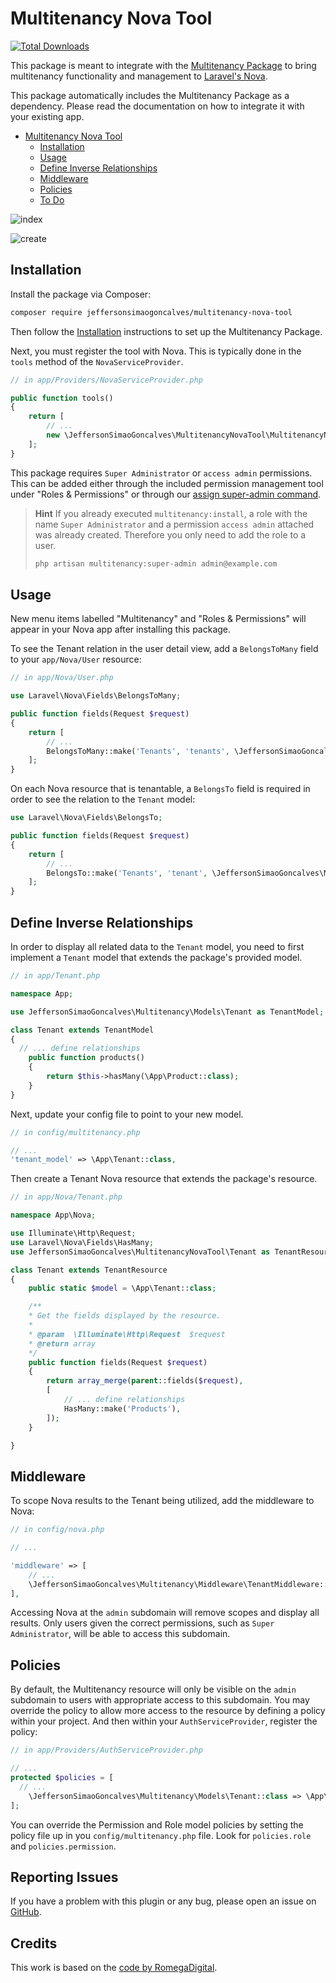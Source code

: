 # Multitenancy Nova Tool

[![Total Downloads](https://img.shields.io/packagist/dt/jeffersonsimaogoncalves/multitenancy-nova-tool.svg?style=flat-square)](https://packagist.org/packages/jeffersonsimaogoncalves/multitenancy-nova-tool)

This package is meant to integrate with the [Multitenancy Package](https://github.com/jeffersonsimaogoncalves/Multitenancy) to bring multitenancy functionality and management to [Laravel's Nova](https://nova.laravel.com).

This package automatically includes the Multitenancy Package as a dependency. Please read the documentation on how to integrate it with your existing app.

- [Multitenancy Nova Tool](#multitenancy-nova-tool)
  - [Installation](#installation)
  - [Usage](#usage)
  - [Define Inverse Relationships](#define-inverse-relationships)
  - [Middleware](#middleware)
  - [Policies](#policies)
  - [To Do](#to-do)

![index](https://user-images.githubusercontent.com/10154100/51259066-b21f2b80-19ab-11e9-8fac-b3ee5c20c1c2.png)

![create](https://user-images.githubusercontent.com/10154100/51259176-e85cab00-19ab-11e9-89e4-3474d38504dd.png)

## Installation

Install the package via Composer:

``` bash
composer require jeffersonsimaogoncalves/multitenancy-nova-tool
```

Then follow the [Installation](https://github.com/jeffersonsimaogoncalves/Multitenancy#installation) instructions to set up the Multitenancy Package.

Next, you must register the tool with Nova. This is typically done in the `tools` method of the `NovaServiceProvider`.

```php
// in app/Providers/NovaServiceProvider.php

public function tools()
{
    return [
        // ...
        new \JeffersonSimaoGoncalves\MultitenancyNovaTool\MultitenancyNovaTool,
    ];
}
```

This package requires `Super Administrator` or `access admin` permissions. This can be added either through the included permission management tool under "Roles & Permissions" or through our [assign super-admin command](https://github.com/jeffersonsimaogoncalves/Multitenancy#console-commands).

> **Hint**
> If you already executed `multitenancy:install`, a role with the name `Super Administrator` and a permission `access admin` attached was already created. Therefore you only need to add the role to a user.
> ```bash
> php artisan multitenancy:super-admin admin@example.com
> ```

## Usage

New menu items labelled "Multitenancy" and "Roles & Permissions" will appear in your Nova app after installing this package.

To see the Tenant relation in the user detail view, add a `BelongsToMany` field to your `app/Nova/User` resource:

```php
// in app/Nova/User.php

use Laravel\Nova\Fields\BelongsToMany;

public function fields(Request $request)
{
    return [
        // ...
        BelongsToMany::make('Tenants', 'tenants', \JeffersonSimaoGoncalves\MultitenancyNovaTool\Tenant::class),
    ];
}
```

On each Nova resource that is tenantable, a `BelongsTo` field is required in order to see the relation to the `Tenant` model:

```php
use Laravel\Nova\Fields\BelongsTo;

public function fields(Request $request)
{
    return [
        // ...
        BelongsTo::make('Tenants', 'tenant', \JeffersonSimaoGoncalves\MultitenancyNovaTool\Tenant::class),
    ];
}
```

## Define Inverse Relationships

In order to display all related data to the `Tenant` model, you need to first implement a `Tenant` model that extends the package's provided model.

```php
// in app/Tenant.php

namespace App;

use JeffersonSimaoGoncalves\Multitenancy\Models\Tenant as TenantModel;

class Tenant extends TenantModel
{
  // ... define relationships
    public function products()
    {
        return $this->hasMany(\App\Product::class);
    }
}
```

Next, update your config file to point to your new model.

```php
// in config/multitenancy.php

// ...
'tenant_model' => \App\Tenant::class,
```

Then create a Tenant Nova resource that extends the package's resource.

```php
// in app/Nova/Tenant.php

namespace App\Nova;

use Illuminate\Http\Request;
use Laravel\Nova\Fields\HasMany;
use JeffersonSimaoGoncalves\MultitenancyNovaTool\Tenant as TenantResource;

class Tenant extends TenantResource
{
    public static $model = \App\Tenant::class;

    /**
    * Get the fields displayed by the resource.
    *
    * @param  \Illuminate\Http\Request  $request
    * @return array
    */
    public function fields(Request $request)
    {
        return array_merge(parent::fields($request),
        [
            // ... define relationships
            HasMany::make('Products'),
        ]);
    }

}
```

## Middleware

To scope Nova results to the Tenant being utilized, add the middleware to Nova:

```php
// in config/nova.php

// ...

'middleware' => [
    // ...
    \JeffersonSimaoGoncalves\Multitenancy\Middleware\TenantMiddleware::class,
],
```

Accessing Nova at the `admin` subdomain will remove scopes and display all results. Only users given the correct permissions, such as `Super Administrator`, will be able to access this subdomain.

## Policies

By default, the Multitenancy resource will only be visible on the `admin` subdomain to users with appropriate access to this subdomain. You may override the policy to allow more access to the resource by defining a policy within your project. And then within your `AuthServiceProvider`, register the policy:

```php
// in app/Providers/AuthServiceProvider.php

// ...
protected $policies = [
  // ...
    \JeffersonSimaoGoncalves\Multitenancy\Models\Tenant::class => \App\Policies\TenantPolicy::class,
];
```

You can override the Permission and Role model policies by setting the policy file up in you `config/multitenancy.php` file. Look for `policies.role` and `policies.permission`.

## Reporting Issues

If you have a problem with this plugin or any bug, please open an issue on [GitHub](https://github.com/jeffersonsimaogoncalves/MultitenancyNovaTool/issues).

## Credits

This work is based on the [code by RomegaDigital](https://github.com/JeffersonSimaoGoncalves/MultitenancyNovaTool).
